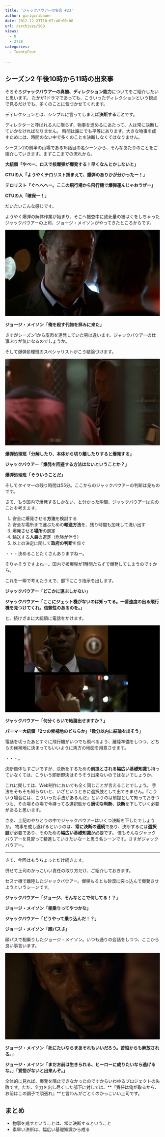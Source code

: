 ```yaml
---
title: 'ジャックバウアーの名言 #23'
author: girigiribauer
date: 2012-12-23T10:07:46+00:00
url: /archives/560
views:
  - 0
  - 2728
categories:
  - TwentyFour

---
```

## シーズン2 午後10時から11時の出来事

そろそろ**ジャックバウアーの真髄、ディレクション能力**についてをご紹介したいと思います。 たかが1ドラマであっても、こういったディレクションという観点で見るだけでも、多くのことに気づかせてくれます。

ディレクションとは、シンプルに言ってしまえば**決断すること**です。

ディレクターと呼ばれる人に限らず、物事を進めるにあたって、人は常に決断していかなければなりません。 時間は誰にでも平等にあります。大きな物事を成すためには、時間のない中で多くのことを決断しなくてはなりません。

シーズン2の前半の山場である15話目の名シーンから、そんなあたりのことをご紹介していきます。まずここまでの流れから。

**大統領「やべー、ロスで核爆弾が爆発する！早くなんとかしないと」**

**CTUの人「ようやくテロリスト捕まえて、爆弾のありかが分かったー！」**

**テロリスト「ぐへへへー。ここの飛行場から飛行機で爆弾運んじゃおうぜー」**

**CTUの人「確保ー！」**

だいたいこんな感じです。

ようやく爆弾の解体作業が始まり、そこへ捜査中に致死量の被ばくをしちゃったジャックバウアーの上司、ジョージ・メイソンがやってきたところからです。

![ジョージ・メイソン「俺を殺す代物を拝みに来た」][1]

**ジョージ・メイソン「俺を殺す代物を拝みに来た」**

さすがシーズン1から皮肉を連発していた男は違います。ジャックバウアーの仕事ぶりが気になるのでしょうか。

そして爆弾処理班のスペシャリストがこう結論づけます。

![爆弾処理班「分解したり、本体から切り離したりすると爆発する」][2]

**爆弾処理班「分解したり、本体から切り離したりすると爆発する」**

**ジャックバウアー「爆発を回避する方法はないということか？」**

**爆弾処理班「そういうことだ」**

そしてタイマーの残り時間は55分。ここからのジャックバウアーの判断は見ものです。

さて、もう国内で爆発するしかない、と分かった瞬間、ジャックバウアーは次のことを考えます。

  1. 安全に爆発させる**方法**を検討する
  2. 安全な場所まで運ぶための**輸送方法**を、残り時間も加味して洗い出す
  3. 爆発させる**場所**の選定
  4. 輸送する**人員**の選定（危険が伴う）
  5. 以上の決定に関して**政府の判断**を仰ぐ

・・・決めることたくさんありますねー。

そりゃそうですよねー。国内で核爆弾が1時間たらずで爆発してしまうのですから。

これを一瞬で考えたうえで、部下にこう指示を出します。

**ジャックバウアー「どこかに運ぶしかない」**

**ジャックバウアー「ここにジェット機がないのは知ってる。一番速度の出る飛行機を見つけてくれ。信頼性のあるのを。」**

と、続けざまに大統領に電話をかけます。

![ジャックバウアー「何分くらいで結論出せますか？」][3]

**ジャックバウアー「何分くらいで結論出せますか？」**

**パーマー大統領「2つの候補地のどちらか」「数分以内に結論を出そう」**

電話を切ったあとすぐに飛行機がいつでも飛べるよう、離陸準備をしつつ、どちらの候補地に決まってもいいように両方の地図を用意させます。

・・・。

決断自体もすごいですが、決断をするための**前提とされる幅広い基礎知識**も持っていなくては、こういう即断即決はそうそう出来ないのではないでしょうか。

これに関しては、Web制作においても全く同じことが言えることでしょう。 手法をそもそも知らないと、いざというときに選択肢として出てきません。『こういう場合には、こういった手法があるんだ』というのは前提として知っておきつつも、その場その場で今持ってる選択肢から**適切な判断、決断**を下していく必要があると思います。

さあ、上記のやりとりの中でジャックバウアーはいくつ決断を下したでしょうか。 物事を成し遂げるというのは、**常に決断の連続**であり、決断するには**選択肢**が必要であり、そのための**幅広い基礎知識**が必要です。 僕もそんなジャックバウアーを見習って精進していきたいなーと思う名シーンです。さすがジャックバウアー。

* * *

さて、今回はもうちょっとだけ続きます。

併せて上司のかっこいい責任の取り方だけ、ご紹介しておきます。

セスナ機で離陸したジャックバウアー。爆弾もろとも砂漠に突っ込んで爆発させようというシーンです。

**ジャックバウアー「ジョージ、そんなとこで何してる！？」**

**ジョージ・メイソン「相乗りってやつかな」**

**ジャックバウアー「どうやって乗り込んだ！？」**

**ジョージ・メイソン「顔パスさ」**

顔パスで相乗りしたジョージ・メイソン。いつも通りの会話をしつつ、ここから良い事言います。

![ジョージ・メイソン「死にたいならまあそれもいいだろう。苦悩からも解放される。」][4]

**ジョージ・メイソン「死にたいならまあそれもいいだろう。苦悩からも解放される。」**

**ジョージ・メイソン「まだお前は生きられる、ヒーローに成りたいなら逃げるな。」「覚悟がないと出来んぞ。」**

全体的に見れば、爆発を阻止できなかったのですからいわゆるプロジェクトの失敗です。ただ、全力を出し尽くした部下に対しては、**『責任は俺が取るから、お前はこの調子で頑張れ』**と言わんがごとくのかっこいい上司です。

## まとめ

  * 物事を成すということは、常に決断するということ
  * 素早い決断は、幅広い基礎知識から成る

 [1]: /img/2012/12/24advent23-012.png
 [2]: /img/2012/12/24advent23-022.png
 [3]: /img/2012/12/24advent23-032.png
 [4]: /img/2012/12/24advent23-042.png

